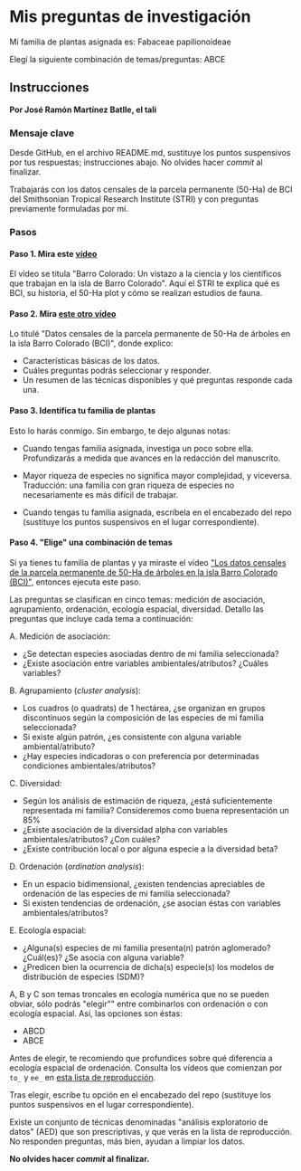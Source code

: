 # Mis preguntas de investigación

Mi familia de plantas asignada es: Fabaceae papilionoideae

Elegí la siguiente combinación de temas/preguntas: ABCE


## Instrucciones

**Por José Ramón Martínez Batlle, el tali**

### Mensaje clave

Desde GitHub, en el archivo README.md, sustituye los puntos suspensivos por tus respuestas; instrucciones abajo. No olvides hacer *commit* al finalizar.

Trabajarás con los datos censales de la parcela permanente (50-Ha) de BCI del Smithsonian Tropical Research Institute (STRI) y con preguntas previamente formuladas por mí.

### Pasos

#### Paso 1. Mira este [vídeo](https://www.youtube.com/watch?v=bN54RGtxFeM)

El vídeo se titula "Barro Colorado: Un vistazo a la ciencia y los científicos que trabajan en la isla de Barro Colorado". Aquí el STRI te explica qué es BCI, su historia, el 50-Ha plot y cómo se realizan estudios de fauna.

#### Paso 2. Mira [este otro vídeo](https://www.youtube.com/watch?v=Hm6yO_V6NUY&list=PLDcT2n8UzsCRDqjqSeqHI1wsiNOqpYmsJ&index=3)

Lo titulé "Datos censales de la parcela permanente de 50-Ha de árboles en la isla Barro Colorado (BCI)", donde explico:

- Características básicas de los datos.
- Cuáles preguntas podrás seleccionar y responder.
- Un resumen de las técnicas disponibles y qué preguntas responde cada una.

#### Paso 3. Identifica tu familia de plantas

Esto lo harás conmigo. Sin embargo, te dejo algunas notas:

- Cuando tengas familia asignada, investiga un poco sobre ella. Profundizarás a medida que avances en la redacción del manuscrito.

- Mayor riqueza de especies no significa mayor complejidad, y viceversa. Traducción: una familia con gran riqueza de especies no necesariamente es más difícil de trabajar.

- Cuando tengas tu familia asignada, escríbela en el encabezado del repo (sustituye los puntos suspensivos en el lugar correspondiente).

#### Paso 4. "Elige" una combinación de temas

Si ya tienes tu familia de plantas y ya miraste el vídeo ["Los datos censales de la parcela permanente de 50-Ha de árboles en la isla Barro Colorado (BCI)"](https://www.youtube.com/watch?v=Hm6yO_V6NUY&list=PLDcT2n8UzsCRDqjqSeqHI1wsiNOqpYmsJ&index=3), entonces ejecuta este paso.

Las preguntas se clasifican en cinco temas: medición de asociación, agrupamiento, ordenación, ecología espacial, diversidad. Detallo las preguntas que incluye cada tema a continuación:

A. Medición de asociación:

- ¿Se detectan especies asociadas dentro de mi familia seleccionada?
- ¿Existe asociación entre variables ambientales/atributos? ¿Cuáles variables?

B. Agrupamiento (_cluster analysis_):

- Los cuadros (o quadrats) de 1 hectárea, ¿se organizan en grupos discontinuos según la composición de las especies de mi familia seleccionada?
- Si existe algún patrón, ¿es consistente con alguna variable ambiental/atributo?
- ¿Hay especies indicadoras o con preferencia por determinadas condiciones ambientales/atributos?

C. Diversidad:

- Según los análisis de estimación de riqueza, ¿está suficientemente representada mi familia? Consideremos como buena representación un 85%
- ¿Existe asociación de la diversidad alpha con variables ambientales/atributos? ¿Con cuáles?
- ¿Existe contribución local o por alguna especie a la diversidad beta?

D. Ordenación (_ordination analysis_):

- En un espacio bidimensional, ¿existen tendencias apreciables de ordenación de las especies de mi familia seleccionada?
- Si existen tendencias de ordenación, ¿se asocian éstas con variables ambientales/atributos?

E. Ecología espacial:

- ¿Alguna(s) especies de mi familia presenta(n) patrón aglomerado? ¿Cuál(es)? ¿Se asocia con alguna variable?
- ¿Predicen bien la ocurrencia de dicha(s) especie(s) los modelos de distribución de especies (SDM)?

A, B y C son temas troncales en ecología numérica que no se pueden obviar, sólo podrás "elegir"" entre combinarlos con ordenación o con ecología espacial. Así, las opciones son éstas:

- ABCD
- ABCE

Antes de elegir, te recomiendo que profundices sobre qué diferencia a ecología espacial de ordenación. Consulta los vídeos que comienzan por `to_` y `ee_` en [esta lista de reproducción](https://www.youtube.com/watch?v=v1EX8OzAyBw&list=PLDcT2n8UzsCRDqjqSeqHI1wsiNOqpYmsJ).

Tras elegir, escribe tu opción en el encabezado del repo (sustituye los puntos suspensivos en el lugar correspondiente).

Existe un conjunto de técnicas denominadas "análisis exploratorio de datos" (AED) que son prescriptivas, y que verás en la lista de reproducción. No responden preguntas, más bien, ayudan a limpiar los datos.

**No olvides hacer *commit* al finalizar.**
